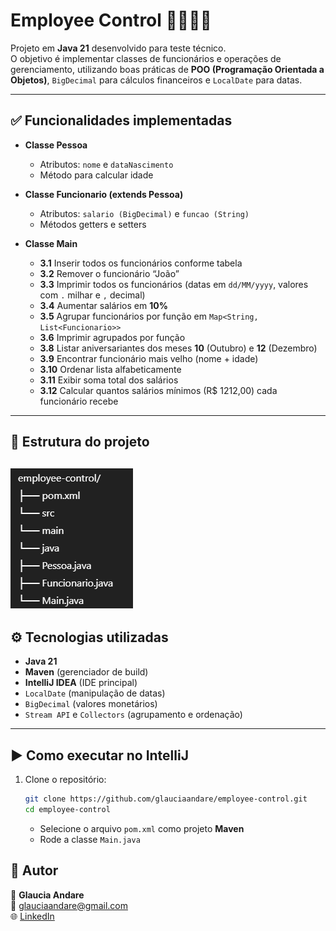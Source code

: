 # Employee Control 👩‍💻👨‍💻

Projeto em **Java 21** desenvolvido para teste técnico.  
O objetivo é implementar classes de funcionários e operações de gerenciamento, utilizando boas práticas de **POO (Programação Orientada a Objetos)**, `BigDecimal` para cálculos financeiros e `LocalDate` para datas.

---

## ✅ Funcionalidades implementadas

- **Classe Pessoa**
    - Atributos: `nome` e `dataNascimento`
    - Método para calcular idade

- **Classe Funcionario (extends Pessoa)**
    - Atributos: `salario (BigDecimal)` e `funcao (String)`
    - Métodos getters e setters

- **Classe Main**
    - **3.1** Inserir todos os funcionários conforme tabela
    - **3.2** Remover o funcionário “João”
    - **3.3** Imprimir todos os funcionários (datas em `dd/MM/yyyy`, valores com `.` milhar e `,` decimal)
    - **3.4** Aumentar salários em **10%**
    - **3.5** Agrupar funcionários por função em `Map<String, List<Funcionario>>`
    - **3.6** Imprimir agrupados por função
    - **3.8** Listar aniversariantes dos meses **10** (Outubro) e **12** (Dezembro)
    - **3.9** Encontrar funcionário mais velho (nome + idade)
    - **3.10** Ordenar lista alfabeticamente
    - **3.11** Exibir soma total dos salários
    - **3.12** Calcular quantos salários mínimos (R$ 1212,00) cada funcionário recebe

---

## 📂 Estrutura do projeto
![img.png](img.png)
---

## ⚙️ Tecnologias utilizadas

- **Java 21**
- **Maven** (gerenciador de build)
- **IntelliJ IDEA** (IDE principal)
- `LocalDate` (manipulação de datas)
- `BigDecimal` (valores monetários)
- `Stream API` e `Collectors` (agrupamento e ordenação)

---

## ▶️ Como executar no IntelliJ

1. Clone o repositório:
   ```bash
   git clone https://github.com/glauciaandare/employee-control.git
   cd employee-control
   ```
   
   - Selecione o arquivo `pom.xml` como projeto **Maven**
   - Rode a classe `Main.java`

## 🙋 Autor

👤 **Glaucia Andare**  
📧 [glauciaandare@gmail.com](mailto:glauciaandare@gmail.com)  
🌐 [LinkedIn](https://www.linkedin.com/in/glauciaandare/)

